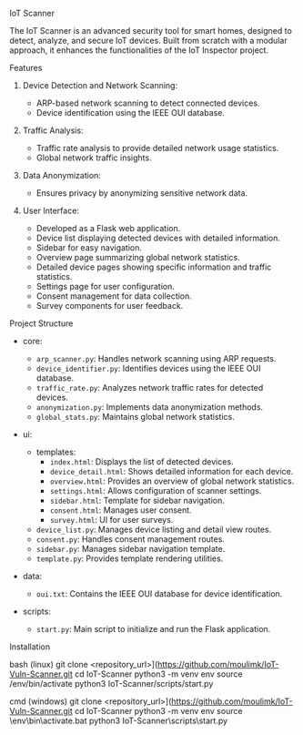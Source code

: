  IoT Scanner

The IoT Scanner is an advanced security tool for smart homes, designed to detect, analyze, and secure IoT devices. Built from scratch with a modular approach, it enhances the functionalities of the IoT Inspector project.

 Features

1. Device Detection and Network Scanning:
   - ARP-based network scanning to detect connected devices.
   - Device identification using the IEEE OUI database.

2. Traffic Analysis:
   - Traffic rate analysis to provide detailed network usage statistics.
   - Global network traffic insights.

3. Data Anonymization:
   - Ensures privacy by anonymizing sensitive network data.

4. User Interface:
   - Developed as a Flask web application.
   - Device list displaying detected devices with detailed information.
   - Sidebar for easy navigation.
   - Overview page summarizing global network statistics.
   - Detailed device pages showing specific information and traffic statistics.
   - Settings page for user configuration.
   - Consent management for data collection.
   - Survey components for user feedback.

 Project Structure

- core:
  - `arp_scanner.py`: Handles network scanning using ARP requests.
  - `device_identifier.py`: Identifies devices using the IEEE OUI database.
  - `traffic_rate.py`: Analyzes network traffic rates for detected devices.
  - `anonymization.py`: Implements data anonymization methods.
  - `global_stats.py`: Maintains global network statistics.

- ui:
  - templates:
    - `index.html`: Displays the list of detected devices.
    - `device_detail.html`: Shows detailed information for each device.
    - `overview.html`: Provides an overview of global network statistics.
    - `settings.html`: Allows configuration of scanner settings.
    - `sidebar.html`: Template for sidebar navigation.
    - `consent.html`: Manages user consent.
    - `survey.html`: UI for user surveys.
  - `device_list.py`: Manages device listing and detail view routes.
  - `consent.py`: Handles consent management routes.
  - `sidebar.py`: Manages sidebar navigation template.
  - `template.py`: Provides template rendering utilities.

- data:
  - `oui.txt`: Contains the IEEE OUI database for device identification.

- scripts:
  - `start.py`: Main script to initialize and run the Flask application.

 Installation

   bash (linux)
   git clone <repository_url>](https://github.com/moulimk/IoT-Vuln-Scanner.git
   cd IoT-Scanner
   python3 -m venv env
   source /env/bin/activate
   python3 IoT-Scanner/scripts/start.py

   cmd (windows)
   git clone <repository_url>](https://github.com/moulimk/IoT-Vuln-Scanner.git
   cd IoT-Scanner
   python3 -m venv env
   source \env\bin\activate.bat
   python3 IoT-Scanner\scripts\start.py
